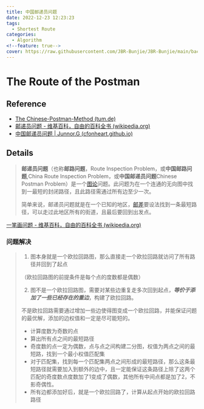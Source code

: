 ```yaml
---
title: 中国邮递员问题
date: 2022-12-23 12:23:23
tags:
  - Shortest Route
categories:
  - Algorithm
<!--feature: true-->
cover: https://raw.githubusercontent.com/JBR-Bunjie/JBR-Bunjie/main/back.jpg
---
```


# The Route of the Postman

## Reference

- [The Chinese-Postman-Method (tum.de)](https://algorithms.discrete.ma.tum.de/graph-algorithms/directed-chinese-postman/index_en.html)
- [邮递员问题 - 维基百科，自由的百科全书 (wikipedia.org)](https://zh.wikipedia.org/wiki/邮递员问题)
- [中国邮递员问题 | Junnor.G (cfonheart.github.io)](https://cfonheart.github.io/2018/04/19/中国邮递员问题/)

## Details

>**邮递员问题**（也称**邮路问题**，Route Inspection Problem，或**中国邮路问题**,China Route Inspection Problem，或**中国邮递员问题**Chinese Postman Problem）是一个[图论](https://zh.wikipedia.org/wiki/图论)问题。此问题为在一个连通的无向图中找到一最短的封闭路径，且此路径需通过所有边至少一次。
>
>简单来说，邮递员问题就是在一个已知的地区，[邮差](https://zh.wikipedia.org/wiki/郵差)要设法找到一条最短路径，可以走过此地区所有的街道，且最后要回到出发点。

[一笔画问题 - 维基百科，自由的百科全书 (wikipedia.org)](https://zh.wikipedia.org/wiki/一笔画问题)

###  问题解决

>1. 图本身就是一个欧拉回路图，那么直接走一个欧拉回路就访问了所有路径并回到了起点
>
>   （欧拉回路图的前提条件是每个点的度数都是偶数）
>
>   
>
>2. 图不是一个欧拉回路图，需要对某些边重复走多次回到起点，***等价于添加了一些已经存在的重边***，构建了欧拉回路。
>
>   不是欧拉回路需要通过增加一些边使得图变成一个欧拉回路，并能保证问题的最优解，添加的边权值和一定是尽可能短的。
>
>   - 计算度数为奇数的点
>   - 算出所有点之间的最短路径
>   - 奇度数的点一定为偶数，点与点之间构建二分图，权值为两点之间的最短路，找到一个最小权值匹配集
>   - 对于匹配集，找到每一个匹配集两点之间形成的最短路径，那么这条最短路径就需要加入到额外的边中，且一定能保证这条路径上除了这两个匹配的奇度数点度数加了1变成了偶数，其他所有中间点都是加了2，不影奇偶性。
>   - 所有边都添加好后，就是一个欧拉回路了，计算从起点开始的欧拉回路路径

